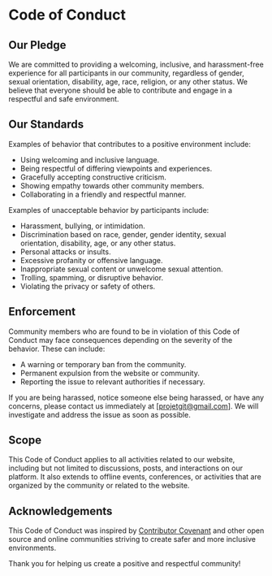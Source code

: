 # Code of Conduct

## Our Pledge

We are committed to providing a welcoming, inclusive, and harassment-free experience for all participants in our community, regardless of gender, sexual orientation, disability, age, race, religion, or any other status. We believe that everyone should be able to contribute and engage in a respectful and safe environment.

## Our Standards

Examples of behavior that contributes to a positive environment include:

- Using welcoming and inclusive language.
- Being respectful of differing viewpoints and experiences.
- Gracefully accepting constructive criticism.
- Showing empathy towards other community members.
- Collaborating in a friendly and respectful manner.

Examples of unacceptable behavior by participants include:

- Harassment, bullying, or intimidation.
- Discrimination based on race, gender, gender identity, sexual orientation, disability, age, or any other status.
- Personal attacks or insults.
- Excessive profanity or offensive language.
- Inappropriate sexual content or unwelcome sexual attention.
- Trolling, spamming, or disruptive behavior.
- Violating the privacy or safety of others.

## Enforcement

Community members who are found to be in violation of this Code of Conduct may face consequences depending on the severity of the behavior. These can include:

- A warning or temporary ban from the community.
- Permanent expulsion from the website or community.
- Reporting the issue to relevant authorities if necessary.

If you are being harassed, notice someone else being harassed, or have any concerns, please contact us immediately at [projetgit@gmail.com]. We will investigate and address the issue as soon as possible.

## Scope

This Code of Conduct applies to all activities related to our website, including but not limited to discussions, posts, and interactions on our platform. It also extends to offline events, conferences, or activities that are organized by the community or related to the website.

## Acknowledgements

This Code of Conduct was inspired by [Contributor Covenant](https://www.contributor-covenant.org/) and other open source and online communities striving to create safer and more inclusive environments.

Thank you for helping us create a positive and respectful community!
